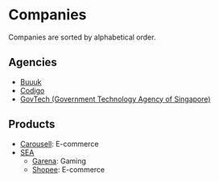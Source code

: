 # Companies

Companies are sorted by alphabetical order.

## Agencies

- [Buuuk](https://buuuk.com)
- [Codigo](https://www.codigo.co)
- [GovTech (Government Technology Agency of Singapore)](https://www.tech.gov.sg)

## Products

- [Carousell](https://carousell.com): E-commerce
- [SEA](http://www.seagroup.com)
  - [Garena](https://www.garena.sg): Gaming
  - [Shopee](https://shopee.sg): E-commerce
